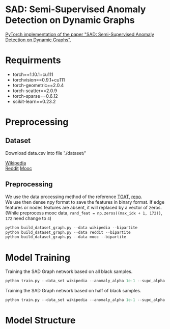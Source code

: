 # SAD: Semi-Supervised Anomaly Detection on Dynamic Graphs

[PyTorch implementation of the paper "SAD: Semi-Supervised Anomaly Detection on Dynamic Graphs".](https://arxiv.org/abs/2305.13573)

#  Requirments
+ torch==1.10.1+cu111
+ torchvision==0.9.1+cu111
+ torch-geometric==2.0.4
+ torch-scatter==2.0.9
+ torch-sparse==0.6.12
+ scikit-learn==0.23.2

# Preprocessing
## Dataset
Download data.csv into file './dataset/'  
  
[Wikipedia](http://snap.stanford.edu/jodie/wikipedia.csv)  
[Reddit](http://snap.stanford.edu/jodie/reddit.csv)
[Mooc](http://snap.stanford.edu/jodie/mooc.csv)
## Preprocessing
We use the data processing method of the reference [TGAT](https://openreview.net/pdf?id=rJeW1yHYwH), [repo](https://github.com/StatsDLMathsRecomSys/Inductive-representation-learning-on-temporal-graphs#inductive-representation-learning-on-temporal-graphs-iclr-2020).  
We use then dense npy format to save the features in binary format. If edge features or nodes features are absent, it will replaced by a vector of zeros.  (While preprocess mooc data, ```rand_feat = np.zeros((max_idx + 1, 172))```, ```172``` need change to ```4```)
```python
python build_dataset_graph.py --data wikipedia --bipartite
python build_dataset_graph.py --data reddit --bipartite
python build_dataset_graph.py --data mooc --bipartite
```
# Model Training

Training the SAD Graph network based on all black samples.
```python
python train.py --data_set wikipedia --anomaly_alpha 1e-1 --supc_alpha 5e-3
```
Training the SAD Graph network based on half of black samples.
```python
python train.py --data_set wikipedia --anomaly_alpha 1e-1 --supc_alpha 5e-3 --mask_label --mask_ratio 0.5
```

# Model Structure





